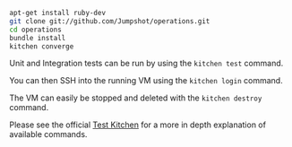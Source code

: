 ```bash
apt-get install ruby-dev
git clone git://github.com/Jumpshot/operations.git
cd operations
bundle install
kitchen converge
```
Unit and Integration tests can be run by using the `kitchen test` command.

You can then SSH into the running VM using the `kitchen login` command.

The VM can easily be stopped and deleted with the `kitchen destroy` command.

Please see the official [Test Kitchen](http://kitchen.ci/docs/getting-started/) for a more in depth explanation of available commands.
